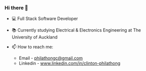 ### Hi there 👋

- 💻 Full Stack Software Developer 
- 📚 Currently studying Electrical & Electronics Engineering at The University of Auckland
- 📫 How to reach me: 

  - Email - philathongc@gmail.com
  - Linkedin - www.linkedin.com/in/clinton-philathong
